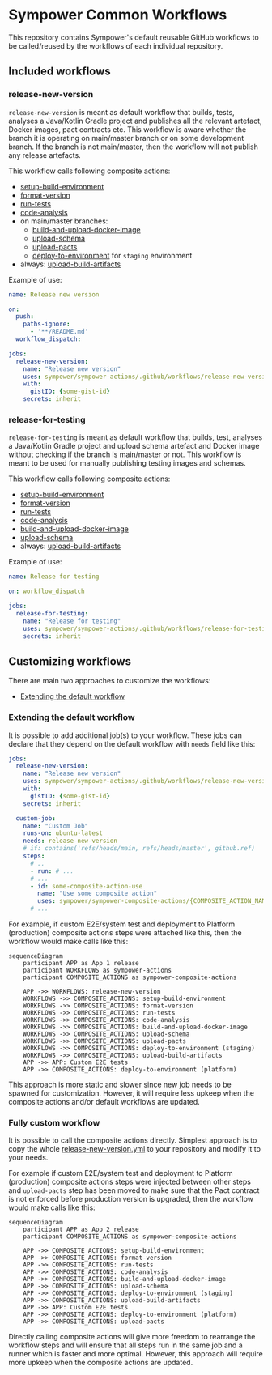 # Sympower Common Workflows

This repository contains Sympower's default reusable GitHub workflows to be called/reused by the workflows of each 
individual repository.

## Included workflows

### release-new-version

`release-new-version` is meant as default workflow that builds, tests, analyses a Java/Kotlin Gradle project and 
publishes all the relevant artefact, Docker images, pact contracts etc. This workflow is aware whether the branch it is 
operating on main/master branch or on some development branch. If the branch is not main/master, then the workflow will
not publish any release artefacts.

This workflow calls following composite actions:
* [setup-build-environment](https://github.com/sympower/sympower-composite-actions/blob/main/README.md#setup-build-environment)
* [format-version](https://github.com/sympower/sympower-composite-actions/blob/main/README.md#format-version)
* [run-tests](https://github.com/sympower/sympower-composite-actions/blob/main/README.md#run-tests)
* [code-analysis](https://github.com/sympower/sympower-composite-actions/blob/main/README.md#code-analysis)
* on main/master branches:
  * [build-and-upload-docker-image](https://github.com/sympower/sympower-composite-actions/blob/main/README.md#build-and-upload-docker-image)
  * [upload-schema](https://github.com/sympower/sympower-composite-actions/blob/main/README.md#upload-schema)
  * [upload-pacts](https://github.com/sympower/sympower-composite-actions/blob/main/README.md#upload-pacts)
  * [deploy-to-environment](https://github.com/sympower/sympower-composite-actions/blob/main/README.md#deploy-to-environment) 
    for `staging` environment
* always: [upload-build-artifacts](https://github.com/sympower/sympower-composite-actions/blob/main/README.md#upload-build-artifacts)


Example of use:
```yaml
name: Release new version

on:
  push:
    paths-ignore:
      - '**/README.md'
  workflow_dispatch:

jobs:
  release-new-version:
    name: "Release new version"
    uses: sympower/sympower-actions/.github/workflows/release-new-version.yml@{LATEST_VERSION}
    with:
      gistID: {some-gist-id}
    secrets: inherit
```

### release-for-testing

`release-for-testing` is meant as default workflow that builds, test, analyses a Java/Kotlin Gradle project and upload 
schema artefact and Docker image without checking if the branch is main/master or not. This workflow is meant to be used
for manually publishing testing images and schemas.

This workflow calls following composite actions:
* [setup-build-environment](https://github.com/sympower/sympower-composite-actions/blob/main/README.md#setup-build-environment)
* [format-version](https://github.com/sympower/sympower-composite-actions/blob/main/README.md#format-version)
* [run-tests](https://github.com/sympower/sympower-composite-actions/blob/main/README.md#run-tests)
* [code-analysis](https://github.com/sympower/sympower-composite-actions/blob/main/README.md#code-analysis)
* [build-and-upload-docker-image](https://github.com/sympower/sympower-composite-actions/blob/main/README.md#build-and-upload-docker-image)
* [upload-schema](https://github.com/sympower/sympower-composite-actions/blob/main/README.md#upload-schema)
* always: [upload-build-artifacts](https://github.com/sympower/sympower-composite-actions/blob/main/README.md#upload-build-artifacts)

Example of use:
```yaml
name: Release for testing

on: workflow_dispatch

jobs:
  release-for-testing:
    name: "Release for testing"
    uses: sympower/sympower-actions/.github/workflows/release-for-testing.yml@{LATEST_VERSION}
    secrets: inherit
```

## Customizing workflows

There are main two approaches to customize the workflows:
* [Extending the default workflow](#extending-the-default-workflow)

### Extending the default workflow

It is possible to add additional job(s) to your workflow. These jobs can declare that they depend on the default 
workflow with `needs` field like this:

```yaml
jobs:
  release-new-version:
    name: "Release new version"
    uses: sympower/sympower-actions/.github/workflows/release-new-version.yml@{LATEST_VERSION}
    with:
      gistID: {some-gist-id}
    secrets: inherit

  custom-job:
    name: "Custom Job"
    runs-on: ubuntu-latest
    needs: release-new-version
    # if: contains('refs/heads/main, refs/heads/master', github.ref)
    steps:
      # .. 
      - run: # ...
      # ...
      - id: some-composite-action-use
        name: "Use some composite action"
        uses: sympower/sympower-composite-actions/{COMPOSITE_ACTION_NAME}@{LATEST_VERSION}
      # ...
```

For example, if custom E2E/system test and deployment to Platform (production) composite actions steps were attached 
like this, then the workflow would make calls like this:

```mermaid
sequenceDiagram
    participant APP as App 1 release
    participant WORKFLOWS as sympower-actions
    participant COMPOSITE_ACTIONS as sympower-composite-actions
    
    APP ->> WORKFLOWS: release-new-version
    WORKFLOWS ->> COMPOSITE_ACTIONS: setup-build-environment
    WORKFLOWS ->> COMPOSITE_ACTIONS: format-version
    WORKFLOWS ->> COMPOSITE_ACTIONS: run-tests
    WORKFLOWS ->> COMPOSITE_ACTIONS: code-analysis
    WORKFLOWS ->> COMPOSITE_ACTIONS: build-and-upload-docker-image
    WORKFLOWS ->> COMPOSITE_ACTIONS: upload-schema
    WORKFLOWS ->> COMPOSITE_ACTIONS: upload-pacts
    WORKFLOWS ->> COMPOSITE_ACTIONS: deploy-to-environment (staging)
    WORKFLOWS ->> COMPOSITE_ACTIONS: upload-build-artifacts
    APP ->> APP: Custom E2E tests
    APP ->> COMPOSITE_ACTIONS: deploy-to-environment (platform)
```

This approach is more static and slower since new job needs to be spawned for customization. However, it will require 
less upkeep when the composite actions and/or default workflows are updated.

### Fully custom workflow

It is possible to call the composite actions directly. Simplest approach is to copy the whole 
[release-new-version.yml](.github/workflows/release-new-version.yml) to your repository and modify it to your needs.

For example if custom E2E/system test and deployment to Platform (production) composite actions steps were injected 
between other steps and `upload-pacts` step has been moved to make sure that the Pact contract is not enforced before 
production version is upgraded, then the workflow would make calls like this:

```mermaid
sequenceDiagram
    participant APP as App 2 release
    participant COMPOSITE_ACTIONS as sympower-composite-actions
    
    APP ->> COMPOSITE_ACTIONS: setup-build-environment
    APP ->> COMPOSITE_ACTIONS: format-version
    APP ->> COMPOSITE_ACTIONS: run-tests
    APP ->> COMPOSITE_ACTIONS: code-analysis
    APP ->> COMPOSITE_ACTIONS: build-and-upload-docker-image
    APP ->> COMPOSITE_ACTIONS: upload-schema
    APP ->> COMPOSITE_ACTIONS: deploy-to-environment (staging)
    APP ->> COMPOSITE_ACTIONS: upload-build-artifacts
    APP ->> APP: Custom E2E tests
    APP ->> COMPOSITE_ACTIONS: deploy-to-environment (platform)
    APP ->> COMPOSITE_ACTIONS: upload-pacts
```

Directly calling composite actions will give more freedom to rearrange the workflow steps and will ensure that all steps
run in the same job and a runner which is faster and more optimal. However, this approach will require more upkeep
when the composite actions are updated.